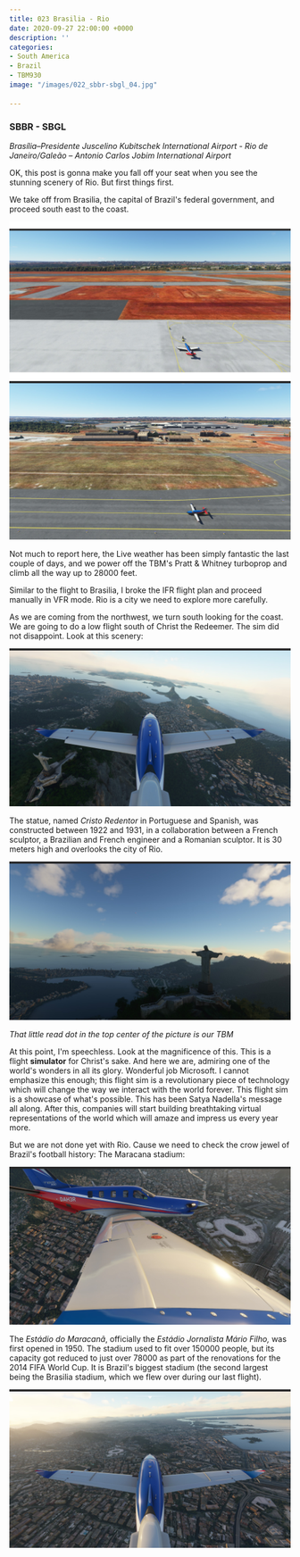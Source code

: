 ```yaml
---
title: 023 Brasilia - Rio
date: 2020-09-27 22:00:00 +0000
description: ''
categories:
- South America
- Brazil
- TBM930
image: "/images/022_sbbr-sbgl_04.jpg"

---
```

### SBBR - SBGL

_Brasília–Presidente Juscelino Kubitschek International Airport - Rio de Janeiro/Galeão – Antonio Carlos Jobim International Airport_

OK, this post is gonna make you fall off your seat when you see the stunning scenery of Rio. But first things first.

We take off from Brasilia, the capital of Brazil's federal government, and proceed south east to the coast.

![](/images/022_sbbr-sbgl_01.jpg)![](/images/022_sbbr-sbgl_02.jpg)

Not much to report here, the Live weather has been simply fantastic the last couple of days, and we power off the TBM's Pratt & Whitney turboprop and climb all the way up to 28000 feet.

Similar to the flight to Brasilia, I broke the IFR flight plan and proceed manually in VFR mode. Rio is a city we need to explore more carefully.

As we are coming from the northwest, we turn south looking for the coast. We are going to do a low flight south of Christ the Redeemer. The sim did not disappoint. Look at this scenery:

![](/images/022_sbbr-sbgl_06.jpg)

The statue, named _Cristo Redentor_ in Portuguese and Spanish, was constructed between 1922 and 1931, in a collaboration between a French sculptor, a Brazilian and French engineer and a Romanian sculptor. It is 30 meters high and overlooks the city of Rio.

![](/images/022_sbbr-sbgl_05.jpg)

_That little read dot in the top center of the picture is our TBM_

At this point, I'm speechless. Look at the magnificence of this. This is a flight **simulator** for Christ's sake. And here we are, admiring one of the world's wonders in all its glory. Wonderful job Microsoft. I cannot emphasize this enough; this flight sim is a revolutionary piece of technology which will change the way we interact with the world forever. This flight sim is a showcase of what's possible. This has been Satya Nadella's message all along. After this, companies will start building breathtaking virtual representations of the world which will amaze and impress us every year more.

But we are not done yet with Rio. Cause we need to check the crow jewel of Brazil's football history: The Maracana stadium:

![](/images/022_sbbr-sbgl_08.jpg)

The _Estádio do Maracanã_, officially the _Estádio Jornalista Mário Filho,_ was first opened in 1950. The stadium used to fit over 150000 people, but its capacity got reduced to just over 78000 as part of the renovations for the 2014 FIFA World Cup. It is Brazil's biggest stadium (the second largest being the Brasilia stadium, which we flew over during our last flight).

![](/images/022_sbbr-sbgl_07.jpg)